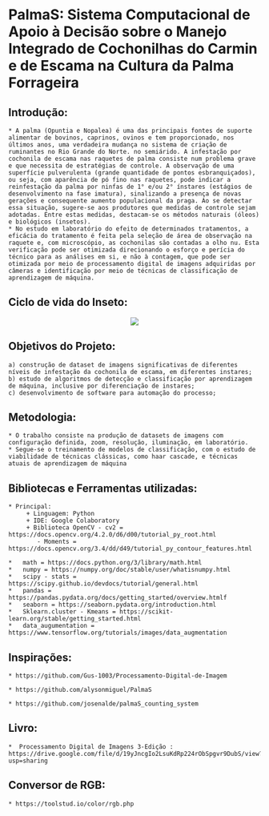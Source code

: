 # PalmaS: Sistema Computacional de Apoio à Decisão sobre o Manejo Integrado de Cochonilhas do Carmin e de Escama na Cultura da Palma Forrageira

## Introdução: 
    * A palma (Opuntia e Nopalea) é uma das principais fontes de suporte alimentar de bovinos, caprinos, ovinos e tem proporcionado, nos últimos anos, uma verdadeira mudança no sistema de criação de ruminantes no Rio Grande do Norte. no semiárido. A infestação por cochonila de escama nas raquetes de palma consiste num problema grave e que necessita de estratégias de controle. A observação de uma superfície pulverulenta (grande quantidade de pontos esbranquiçados), ou seja, com aparência de pó fino nas raquetes, pode indicar a reinfestação da palma por ninfas de 1° e/ou 2° ínstares (estágios de desenvolvimento na fase imatura), sinalizando a presença de novas gerações e consequente aumento populacional da praga. Ao se detectar essa situação, sugere-se aos produtores que medidas de controle sejam adotadas. Entre estas medidas, destacam-se os métodos naturais (óleos) e biológicos (insetos). 
    * No estudo em laboratório do efeito de determinados tratamentos, a eficácia do tratamento é feita pela seleção de área de observação na raquete e, com microscópio, as cochonilas são contadas a olho nu. Esta verificação pode ser otimizada direcionando o esforço e perícia do técnico para as análises em si, e não à contagem, que pode ser otimizada por meio de processamento digital de imagens adquiridas por câmeras e identificação por meio de técnicas de classificação de aprendizagem de máquina.
    
## Ciclo de vida do Inseto:
  <div align="center">
      <img src="https://github.com/Gus-1003/TADS_Projeto_PalmaS/blob/main/fig1.png">
  </div>
    
## Objetivos do Projeto:
    a) construção de dataset de imagens significativas de diferentes níveis de infestação da cochonila de escama, em diferentes instares; 
    b) estudo de algoritmos de detecção e classificação por aprendizagem de máquina, inclusive por diferenciação de instares; 
    c) desenvolvimento de software para automação do processo;

## Metodologia:
    * O trabalho consiste na produção de datasets de imagens com configuração definida, zoom, resolução, iluminação, em laboratório. 
    * Segue-se o treinamento de modelos de classificação, com o estudo de viabilidade de técnicas clássicas, como haar cascade, e técnicas atuais de aprendizagem de máquina

## Bibliotecas e Ferramentas utilizadas:
    * Principal:   
         + Linguagem: Python
         + IDE: Google Colaboratory
         + Biblioteca OpenCV - cv2 = https://docs.opencv.org/4.2.0/d6/d00/tutorial_py_root.html   
            - Moments = https://docs.opencv.org/3.4/dd/d49/tutorial_py_contour_features.html
    
    *   math = https://docs.python.org/3/library/math.html
    *   numpy = https://numpy.org/doc/stable/user/whatisnumpy.html
    *   scipy - stats = https://scipy.github.io/devdocs/tutorial/general.html    
    *   pandas = https://pandas.pydata.org/docs/getting_started/overview.htmlf
    *   seaborn = https://seaborn.pydata.org/introduction.html
    *   Sklearn.cluster - Kmeans = https://scikit-learn.org/stable/getting_started.html
    *   data_augumentation = https://www.tensorflow.org/tutorials/images/data_augmentation

## Inspirações:
    * https://github.com/Gus-1003/Processamento-Digital-de-Imagem
    
    * https://github.com/alysonmiguel/PalmaS
    
    * https://github.com/josenalde/palmaS_counting_system

##  Livro:
    *  Processamento Digital de Imagens 3-Edição : https://drive.google.com/file/d/19yJncgIo2LsuKdRp224rObSpgvr9DubS/view?usp=sharing
   
   
## Conversor de RGB:
    * https://toolstud.io/color/rgb.php
